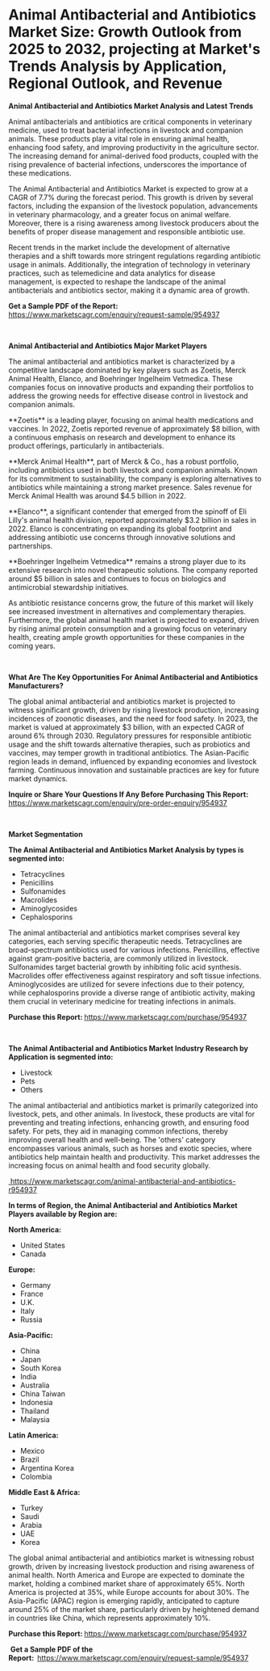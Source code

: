 <p><h1>Animal Antibacterial and Antibiotics Market Size: Growth Outlook from 2025 to 2032, projecting at Market's Trends Analysis by Application, Regional Outlook, and Revenue</h1></p><p><strong>Animal Antibacterial and Antibiotics Market Analysis and Latest Trends</strong></p>
<p><p>Animal antibacterials and antibiotics are critical components in veterinary medicine, used to treat bacterial infections in livestock and companion animals. These products play a vital role in ensuring animal health, enhancing food safety, and improving productivity in the agriculture sector. The increasing demand for animal-derived food products, coupled with the rising prevalence of bacterial infections, underscores the importance of these medications.</p><p>The Animal Antibacterial and Antibiotics Market is expected to grow at a CAGR of 7.7% during the forecast period. This growth is driven by several factors, including the expansion of the livestock population, advancements in veterinary pharmacology, and a greater focus on animal welfare. Moreover, there is a rising awareness among livestock producers about the benefits of proper disease management and responsible antibiotic use.</p><p>Recent trends in the market include the development of alternative therapies and a shift towards more stringent regulations regarding antibiotic usage in animals. Additionally, the integration of technology in veterinary practices, such as telemedicine and data analytics for disease management, is expected to reshape the landscape of the animal antibacterials and antibiotics sector, making it a dynamic area of growth.</p></p>
<p><strong>Get a Sample PDF of the Report:&nbsp;</strong> <a href="https://www.marketscagr.com/enquiry/request-sample/954937?utm_campaign=2940&utm_medium=2&utm_source=Github&utm_content=ia&utm_term=18042025&utm_id=animal-antibacterial-and-antibiotics">https://www.marketscagr.com/enquiry/request-sample/954937</a></p>
<p>&nbsp;</p>
<p><strong>Animal Antibacterial and Antibiotics Major Market Players</strong></p>
<p><p>The animal antibacterial and antibiotics market is characterized by a competitive landscape dominated by key players such as Zoetis, Merck Animal Health, Elanco, and Boehringer Ingelheim Vetmedica. These companies focus on innovative products and expanding their portfolios to address the growing needs for effective disease control in livestock and companion animals.</p><p>**Zoetis** is a leading player, focusing on animal health medications and vaccines. In 2022, Zoetis reported revenue of approximately $8 billion, with a continuous emphasis on research and development to enhance its product offerings, particularly in antibacterials.</p><p>**Merck Animal Health**, part of Merck & Co., has a robust portfolio, including antibiotics used in both livestock and companion animals. Known for its commitment to sustainability, the company is exploring alternatives to antibiotics while maintaining a strong market presence. Sales revenue for Merck Animal Health was around $4.5 billion in 2022.</p><p>**Elanco**, a significant contender that emerged from the spinoff of Eli Lilly's animal health division, reported approximately $3.2 billion in sales in 2022. Elanco is concentrating on expanding its global footprint and addressing antibiotic use concerns through innovative solutions and partnerships.</p><p>**Boehringer Ingelheim Vetmedica** remains a strong player due to its extensive research into novel therapeutic solutions. The company reported around $5 billion in sales and continues to focus on biologics and antimicrobial stewardship initiatives.</p><p>As antibiotic resistance concerns grow, the future of this market will likely see increased investment in alternatives and complementary therapies. Furthermore, the global animal health market is projected to expand, driven by rising animal protein consumption and a growing focus on veterinary health, creating ample growth opportunities for these companies in the coming years.</p></p>
<p>&nbsp;</p>
<p><strong>What Are The Key Opportunities For Animal Antibacterial and Antibiotics Manufacturers?</strong></p>
<p><p>The global animal antibacterial and antibiotics market is projected to witness significant growth, driven by rising livestock production, increasing incidences of zoonotic diseases, and the need for food safety. In 2023, the market is valued at approximately $3 billion, with an expected CAGR of around 6% through 2030. Regulatory pressures for responsible antibiotic usage and the shift towards alternative therapies, such as probiotics and vaccines, may temper growth in traditional antibiotics. The Asian-Pacific region leads in demand, influenced by expanding economies and livestock farming. Continuous innovation and sustainable practices are key for future market dynamics.</p></p>
<p><strong>Inquire or Share Your Questions If Any Before Purchasing This Report:</strong> <a href="https://www.marketscagr.com/enquiry/pre-order-enquiry/954937?utm_campaign=2940&utm_medium=2&utm_source=Github&utm_content=ia&utm_term=18042025&utm_id=animal-antibacterial-and-antibiotics">https://www.marketscagr.com/enquiry/pre-order-enquiry/954937</a></p>
<p>&nbsp;</p>
<p><strong>Market Segmentation</strong></p>
<p><strong>The Animal Antibacterial and Antibiotics Market Analysis by types is segmented into:</strong></p>
<p><ul><li>Tetracyclines</li><li>Penicillins</li><li>Sulfonamides</li><li>Macrolides</li><li>Aminoglycosides</li><li>Cephalosporins</li></ul></p>
<p><p>The animal antibacterial and antibiotics market comprises several key categories, each serving specific therapeutic needs. Tetracyclines are broad-spectrum antibiotics used for various infections. Penicillins, effective against gram-positive bacteria, are commonly utilized in livestock. Sulfonamides target bacterial growth by inhibiting folic acid synthesis. Macrolides offer effectiveness against respiratory and soft tissue infections. Aminoglycosides are utilized for severe infections due to their potency, while cephalosporins provide a diverse range of antibiotic activity, making them crucial in veterinary medicine for treating infections in animals.</p></p>
<p><strong>Purchase this Report:&nbsp;</strong><a href="https://www.marketscagr.com/purchase/954937?utm_campaign=2940&utm_medium=2&utm_source=Github&utm_content=ia&utm_term=18042025&utm_id=animal-antibacterial-and-antibiotics">https://www.marketscagr.com/purchase/954937</a></p>
<p>&nbsp;</p>
<p><strong>The Animal Antibacterial and Antibiotics Market Industry Research by Application is segmented into:</strong></p>
<p><ul><li>Livestock</li><li>Pets</li><li>Others</li></ul></p>
<p><p>The animal antibacterial and antibiotics market is primarily categorized into livestock, pets, and other animals. In livestock, these products are vital for preventing and treating infections, enhancing growth, and ensuring food safety. For pets, they aid in managing common infections, thereby improving overall health and well-being. The 'others' category encompasses various animals, such as horses and exotic species, where antibiotics help maintain health and productivity. This market addresses the increasing focus on animal health and food security globally.</p></p>
<p><a href="https://www.marketscagr.com/animal-antibacterial-and-antibiotics-r954937?utm_campaign=2940&utm_medium=2&utm_source=Github&utm_content=ia&utm_term=18042025&utm_id=animal-antibacterial-and-antibiotics">&nbsp;https://www.marketscagr.com/animal-antibacterial-and-antibiotics-r954937</a></p>
<p><strong>In terms of Region, the Animal Antibacterial and Antibiotics Market Players available by Region are:</strong></p>
<p>
    <p> <strong> North America: </strong>
        <ul>
            <li>United States</li>
            <li>Canada</li>
        </ul>
        </p> 
    <p> <strong> Europe: </strong>
        <ul>
            <li>Germany</li>
            <li>France</li>
            <li>U.K.</li>
            <li>Italy</li>
            <li>Russia</li>
        </ul>
        </p> 
    <p> <strong> Asia-Pacific: </strong>
        <ul>
            <li>China</li>
            <li>Japan</li>
            <li>South Korea</li>
            <li>India</li>
            <li>Australia</li>
            <li>China Taiwan</li>
            <li>Indonesia</li>
            <li>Thailand</li>
            <li>Malaysia</li>
        </ul>
        </p> 
    <p> <strong> Latin America: </strong>
        <ul>
            <li>Mexico</li>
            <li>Brazil</li>
            <li>Argentina Korea</li>
            <li>Colombia</li>
        </ul>
        </p> 
    <p> <strong> Middle East & Africa: </strong>
        <ul>
            <li>Turkey</li>
            <li>Saudi</li>
            <li>Arabia</li>
            <li>UAE</li>
            <li>Korea</li>
        </ul>
    </p>
    </p>
<p><p>The global animal antibacterial and antibiotics market is witnessing robust growth, driven by increasing livestock production and rising awareness of animal health. North America and Europe are expected to dominate the market, holding a combined market share of approximately 65%. North America is projected at 35%, while Europe accounts for about 30%. The Asia-Pacific (APAC) region is emerging rapidly, anticipated to capture around 25% of the market share, particularly driven by heightened demand in countries like China, which represents approximately 10%.</p></p>
<p><strong>Purchase this Report: </strong><a href="https://www.marketscagr.com/purchase/954937?utm_campaign=2940&utm_medium=2&utm_source=Github&utm_content=ia&utm_term=18042025&utm_id=animal-antibacterial-and-antibiotics">https://www.marketscagr.com/purchase/954937</a></p>
<p>&nbsp;<strong>Get a Sample PDF of the Report:&nbsp;&nbsp;</strong><a href="https://www.marketscagr.com/enquiry/request-sample/954937?utm_campaign=2940&utm_medium=2&utm_source=Github&utm_content=ia&utm_term=18042025&utm_id=animal-antibacterial-and-antibiotics">https://www.marketscagr.com/enquiry/request-sample/954937</a></p>
<p><strong></strong></p>
<p><p></p><p></p><p></p></p>